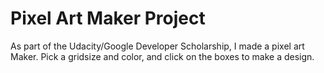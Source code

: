 # Pixel Art Maker Project

As part of the Udacity/Google Developer Scholarship, I made a pixel art Maker.
Pick a gridsize and color, and click on the boxes to make a design.
